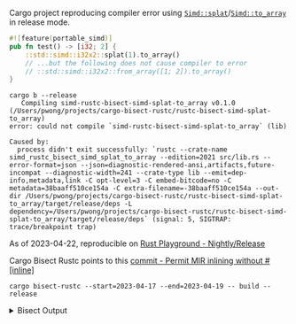 Cargo project reproducing compiler error using [`Simd::splat`](https://doc.rust-lang.org/std/simd/struct.Simd.html#method.splat)/[`Simd::to_array`](https://doc.rust-lang.org/std/simd/struct.Simd.html#method.to_array) in release mode.

```rs
#![feature(portable_simd)]
pub fn test() -> [i32; 2] {
    ::std::simd::i32x2::splat(1).to_array()
    // ...but the following does not cause compiler to error
    // ::std::simd::i32x2::from_array([1; 2]).to_array()
}
```

```
cargo b --release
   Compiling simd-rustc-bisect-simd-splat-to_array v0.1.0 (/Users/pwong/projects/cargo-bisect-rustc/rustc-bisect-simd-splat-to_array)
error: could not compile `simd-rustc-bisect-simd-splat-to_array` (lib)

Caused by:
  process didn't exit successfully: `rustc --crate-name simd_rustc_bisect_simd_splat_to_array --edition=2021 src/lib.rs --error-format=json --json=diagnostic-rendered-ansi,artifacts,future-incompat --diagnostic-width=241 --crate-type lib --emit=dep-info,metadata,link -C opt-level=3 -C embed-bitcode=no -C metadata=38baaff510ce154a -C extra-filename=-38baaff510ce154a --out-dir /Users/pwong/projects/cargo-bisect-rustc/rustc-bisect-simd-splat-to_array/target/release/deps -L dependency=/Users/pwong/projects/cargo-bisect-rustc/rustc-bisect-simd-splat-to_array/target/release/deps` (signal: 5, SIGTRAP: trace/breakpoint trap)
```

As of 2023-04-22, reproducible on [Rust Playground - Nightly/Release](https://play.rust-lang.org/?version=nightly&mode=release&edition=2021&gist=75f304c7759fbebb55bc7bee5dc37a5e)

Cargo Bisect Rustc points to this [commit - Permit MIR inlining without #[inline]](https://github.com/rust-lang/rust/commit/5546cb64f6fbba70529582bbe58a40ba4a8ed9fc)

    cargo bisect-rustc --start=2023-04-17 --end=2023-04-19 -- build --release

<details>
<summary>
Bisect Output
</summary>

    cargo bisect-rustc --start=2023-04-17 --end=2023-04-19 -- build --release
    checking the start range to find a passing nightly
    installing nightly-2023-04-17
    rust-std-nightly-aarch64-apple-darwin: 25.62 MB / 25.62 MB [================================================================================================================================================================] 100.00 % 9.98 MB/s testing...
    RESULT: nightly-2023-04-17, ===> No
    uninstalling nightly-2023-04-17

    checking the end range to verify it does not pass
    installing nightly-2023-04-19
    rust-std-nightly-aarch64-apple-darwin: 26.08 MB / 26.08 MB [===============================================================================================================================================================] 100.00 % 10.61 MB/s testing...
    RESULT: nightly-2023-04-19, ===> Yes
    uninstalling nightly-2023-04-19

    1 versions remaining to test after this (roughly 1 steps)
    installing nightly-2023-04-18
    rust-std-nightly-aarch64-apple-darwin: 26.02 MB / 26.02 MB [===============================================================================================================================================================] 100.00 % 10.64 MB/s testing...
    RESULT: nightly-2023-04-18, ===> Yes
    uninstalling nightly-2023-04-18

    searched toolchains nightly-2023-04-17 through nightly-2023-04-19


    ********************************************************************************
    Regression in nightly-2023-04-18
    ********************************************************************************

    fetching https://static.rust-lang.org/dist/2023-04-17/channel-rust-nightly-git-commit-hash.txt
    nightly manifest 2023-04-17: 40 B / 40 B [================================================================================================================================================================================] 100.00 % 876.98 KB/s converted 2023-04-17 to d0f204e4d750b62f9d6c2593405e828757126832
    fetching https://static.rust-lang.org/dist/2023-04-18/channel-rust-nightly-git-commit-hash.txt
    nightly manifest 2023-04-18: 40 B / 40 B [================================================================================================================================================================================] 100.00 % 602.51 KB/s converted 2023-04-18 to 7908a1d65496b88626e4b7c193c81d777005d6f3
    looking for regression commit between 2023-04-17 and 2023-04-18
    opening existing repository at "/Users/pwong/projects/rust"
    Found origin remote under name `origin`
    refreshing repository at "/Users/pwong/projects/rust"
    fetching (via local git) commits from d0f204e4d750b62f9d6c2593405e828757126832 to 7908a1d65496b88626e4b7c193c81d777005d6f3
    opening existing repository at "/Users/pwong/projects/rust"
    Found origin remote under name `origin`
    refreshing repository at "/Users/pwong/projects/rust"
    looking up first commit
    looking up second commit
    checking that commits are by bors and thus have ci artifacts...
    finding bors merge commits
    found 9 bors merge commits in the specified range
    commit[0] 2023-04-16: Auto merge of #109133 - weihanglo:make-cargo-a-workspace, r=ehuss
    commit[1] 2023-04-17: Auto merge of #109061 - saethlin:leak-backtraces, r=oli-obk
    commit[2] 2023-04-17: Auto merge of #109247 - saethlin:inline-without-inline, r=oli-obk
    commit[3] 2023-04-17: Auto merge of #109588 - Nilstrieb:dropless-expr, r=compiler-errors
    commit[4] 2023-04-17: Auto merge of #110440 - matthiaskrgr:rollup-eit19vi, r=matthiaskrgr
    commit[5] 2023-04-17: Auto merge of #110367 - saethlin:no-truncations, r=oli-obk
    commit[6] 2023-04-17: Auto merge of #110458 - matthiaskrgr:rollup-1xcxmgc, r=matthiaskrgr
    commit[7] 2023-04-17: Auto merge of #110343 - saethlin:encode-initmask, r=lqd
    commit[8] 2023-04-17: Auto merge of #110243 - WaffleLapkin:bless_tagged_pointers🙏, r=Nilstrieb
    validated commits found, specifying toolchains

    checking the start range to verify it passes
    installing d0f204e4d750b62f9d6c2593405e828757126832
    rust-std-nightly-aarch64-apple-darwin: 26.65 MB / 26.65 MB [===============================================================================================================================================================] 100.00 % 10.52 MB/s testing...
    RESULT: d0f204e4d750b62f9d6c2593405e828757126832, ===> No
    uninstalling d0f204e4d750b62f9d6c2593405e828757126832

    checking the end range to verify it does not pass
    installing 7908a1d65496b88626e4b7c193c81d777005d6f3
    rust-std-nightly-aarch64-apple-darwin: 27.06 MB / 27.06 MB [===============================================================================================================================================================] 100.00 % 10.69 MB/s testing...
    RESULT: 7908a1d65496b88626e4b7c193c81d777005d6f3, ===> Yes
    uninstalling 7908a1d65496b88626e4b7c193c81d777005d6f3

    4 versions remaining to test after this (roughly 2 steps)
    installing bdb32bd4bbcabb0d32a04a0b45e6a8ceaa5e54d6
    rust-std-nightly-aarch64-apple-darwin: 27.06 MB / 27.06 MB [===============================================================================================================================================================] 100.00 % 10.47 MB/s testing...
    RESULT: bdb32bd4bbcabb0d32a04a0b45e6a8ceaa5e54d6, ===> Yes
    uninstalling bdb32bd4bbcabb0d32a04a0b45e6a8ceaa5e54d6

    2 versions remaining to test after this (roughly 1 steps)
    installing 5546cb64f6fbba70529582bbe58a40ba4a8ed9fc
    rust-std-nightly-aarch64-apple-darwin: 27.06 MB / 27.06 MB [===============================================================================================================================================================] 100.00 % 10.47 MB/s testing...
    RESULT: 5546cb64f6fbba70529582bbe58a40ba4a8ed9fc, ===> Yes
    uninstalling 5546cb64f6fbba70529582bbe58a40ba4a8ed9fc

    1 versions remaining to test after this (roughly 1 steps)
    installing 23eb90ffa77943153d203c3d184c182490d758e7
    rust-std-nightly-aarch64-apple-darwin: 26.61 MB / 26.61 MB [===============================================================================================================================================================] 100.00 % 10.66 MB/s testing...
    RESULT: 23eb90ffa77943153d203c3d184c182490d758e7, ===> No
    uninstalling 23eb90ffa77943153d203c3d184c182490d758e7

    searched toolchains d0f204e4d750b62f9d6c2593405e828757126832 through 7908a1d65496b88626e4b7c193c81d777005d6f3


    ********************************************************************************
    Regression in 5546cb64f6fbba70529582bbe58a40ba4a8ed9fc
    ********************************************************************************

    Attempting to search unrolled perf builds
    ERROR: couldn't find perf build comment
    ==================================================================================
    = Please file this regression report on the rust-lang/rust GitHub repository     =
    =        New issue: https://github.com/rust-lang/rust/issues/new                 =
    =     Known issues: https://github.com/rust-lang/rust/issues                     =
    = Copy and paste the text below into the issue report thread.  Thanks!           =
    ==================================================================================

    searched nightlies: from nightly-2023-04-17 to nightly-2023-04-19
    regressed nightly: nightly-2023-04-18
    searched commit range: https://github.com/rust-lang/rust/compare/d0f204e4d750b62f9d6c2593405e828757126832...7908a1d65496b88626e4b7c193c81d777005d6f3
    regressed commit: https://github.com/rust-lang/rust/commit/5546cb64f6fbba70529582bbe58a40ba4a8ed9fc
</details>